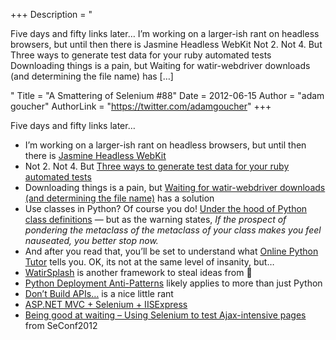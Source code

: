 +++
Description = "<p>Five days and fifty links later… I’m working on a larger-ish rant on headless browsers, but until then there is Jasmine Headless WebKit Not 2. Not 4. But Three ways to generate test data for your ruby automated tests Downloading things is a pain, but Waiting for watir-webdriver downloads (and determining the file name) has […]</p>"
Title = "A Smattering of Selenium #88"
Date = 2012-06-15
Author = "adam goucher"
AuthorLink = "https://twitter.com/adamgoucher"
+++

<p>Five days and fifty links later&#8230;</p>
<ul>
<li>I&#8217;m working on a larger-ish rant on headless browsers, but until then there is <a href="http://johnbintz.github.com/jasmine-headless-webkit/">Jasmine Headless WebKit</a></li>
<li>Not 2. Not 4. But <a href="http://watirmelon.com/2012/06/15/three-ways-to-generate-test-data-for-your-ruby-automated-tests/">Three ways to generate test data for your ruby automated tests</a></li>
<li>Downloading things is a pain, but <a href="http://watirmelon.com/2012/06/15/waiting-for-watir-webdriver-downloads-and-determining-the-file-name/">Waiting for watir-webdriver downloads (and determining the file name)</a> has a solution</li>
<li>Use classes in Python? Of course you do! <a href="http://eli.thegreenplace.net/2012/06/15/under-the-hood-of-python-class-definitions/">Under the hood of Python class definitions</a> &#8212; but as the warning states, <i>If the prospect of pondering the metaclass of the metaclass of your class makes you feel nauseated, you better stop now.</i></li>
<li>And after you read that, you&#8217;ll be set to understand what <a href="http://people.csail.mit.edu/pgbovine/python/tutor.html#mode=edit">Online Python Tutor</a> tells you. OK, its not at the same level of insanity, but&#8230;</li>
<li><a href="https://github.com/jarmo/watirsplash">WatirSplash</a> is another framework to steal ideas from 🙂</li>
<li><a href="http://hynek.me/articles/python-deployment-anti-patterns/">Python Deployment Anti-Patterns</a> likely applies to more than just Python</li>
<li><a href="http://ceklog.kindel.com/2012/04/18/dont-build-apis/">Don’t Build APIs…</a> is a nice little rant</li>
<li><a href="http://stephenwalther.com/blog/archive/2011/12/22/asp-net-mvc-selenium-iisexpress.aspx">ASP.NET MVC + Selenium + IISExpress</a></li>
<li><a href="http://blog.crisp.se/2012/04/19/alexandertarnowski/slides-from-selenium-conference">Being good at waiting – Using Selenium to test Ajax-intensive pages</a> from SeConf2012</li>
</ul>

